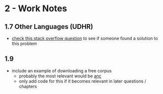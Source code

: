 # 2 - Work Notes

## 1.7 Other Languages (UDHR)

* [check this stack overflow question](https://stackoverflow.com/q/64019113/12578069) to see if someone found a solution to this problem

## 1.9

* include an example of downloading a free corpus 
  * probably the most relevant would be [anc](http://www.anc.org/data/masc/downloads/data-download/)
  * only add code for this if it becomes relevant in later questions / chapters